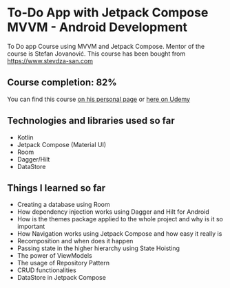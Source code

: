 # To-Do App with Jetpack Compose MVVM - Android Development
To Do app Course using MVVM and Jetpack Compose. Mentor of the course is Stefan Jovanović. This course has been bought from https://www.stevdza-san.com

## Course completion: 82%

You can find this course [on his personal page](https://www.stevdza-san.com/p/to-do-app-with-jetpack-compose-mvvm-android-development) or [here on Udemy](https://www.udemy.com/course/to-do-app-with-jetpack-compose-mvvm-android-development/)

## Technologies and libraries used so far
- Kotlin
- Jetpack Compose (Material UI)
- Room
- Dagger/Hilt
- DataStore

## Things I learned so far

- Creating a database using Room
- How dependency injection works using Dagger and Hilt for Android
- How is the themes package applied to the whole project and why is it so important
- How Navigation works using Jetpack Compose and how easy it really is
- Recomposition and when does it happen
- Passing state in the higher hierarchy using State Hoisting
- The power of ViewModels
- The usage of Repository Pattern
- CRUD functionalities
- DataStore in Jetpack Compose

